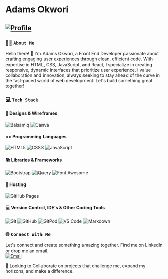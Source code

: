 # Adams Okwori

## [![Profile](https://img.shields.io/badge/Front--End_Developer-3776AB.svg?style=flat)](https://github.com/GOkwori)

### 🙋‍♂️ `About Me`

Hello there! 👋 I'm Adams Okwori, a Front End Developer passionate about crafting engaging user experiences through clean, efficient code. With expertise in HTML, CSS, JavaScript, and React, I specialize in creating responsive, dynamic interfaces that prioritize user experience. I value collaboration and innovation, always seeking to stay ahead of the curve in the fast-paced world of web development. Let's build something great together!

### 💻 `Tech Stack` 
#### 🎨 Designs & Wireframes
![Balsamiq](https://img.shields.io/badge/Balsamiq-black.svg?style=flat&logo=balsamiq&logoColor=white)
![Canva](https://img.shields.io/badge/Canva-%2300C4CC.svg?style=flat&logo=canva&logoColor=white)

#### <> Programming Languages
![HTML5](https://img.shields.io/badge/HTML5-E34F26.svg?style=flat&logo=html5&logoColor=white)
![CSS3](https://img.shields.io/badge/CSS3-1572B6.svg?style=flat&logo=css3&logoColor=white)
![JavaScript](https://img.shields.io/badge/JavaScript-F7DF1E.svg?style=flat&logo=javascript&logoColor=black)

#### 📚 Libraries & Frameworks
![Bootstrap](https://img.shields.io/badge/Bootstrap-7952B3.svg?style=flat&logo=bootstrap&logoColor=white)
![jQuery](https://img.shields.io/badge/jQuery-0769AD.svg?style=flat&logo=jquery&logoColor=white)
![Font Awesome](https://img.shields.io/badge/Font_Awesome-528DD7.svg?style=flat&logo=fontawesome&logoColor=white)


#### 🏡 Hosting
![GitHub Pages](https://img.shields.io/badge/GitHub_Pages-222222.svg?style=flat&logo=github&logoColor=white)

#### 💻 Version Control, IDE's & Other Coding Tools
![Git](https://img.shields.io/badge/Git-F05032.svg?style=flat&logo=git&logoColor=white)
![GitHub](https://img.shields.io/badge/GitHub-181717.svg?style=flat&logo=github&logoColor=white)
![GitPod](https://img.shields.io/badge/GitPod-1AA6E4.svg?style=flat&logo=gitpod&logoColor=white)
![VS Code](https://img.shields.io/badge/VS_Code-007ACC.svg?style=flat&logo=visualstudiocode&logoColor=white)
![Markdown](https://img.shields.io/badge/Markdown-000000.svg?style=flat&logo=markdown&logoColor=white)


### 🌐 `Connect With Me`
Let's connect and create something amazing together. Find me on LinkedIn or drop me an email. <br>
[![Email](https://img.shields.io/badge/-Email-green?style=flat)](mailto:okworiadams@gmail.com)


🤝 Looking to Collaborate on projects that challenge me, expand my horizons, and make a difference.


